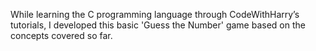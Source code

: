 While learning the C programming language through CodeWithHarry’s tutorials, I developed this basic 'Guess the Number' game based on the concepts covered so far.
